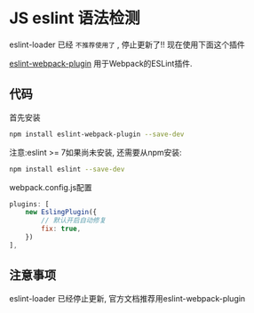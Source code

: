 # JS eslint 语法检测

eslint-loader 已经 `不推荐使用了` , 停止更新了!! 现在使用下面这个插件

[eslint-webpack-plugin](https://www.npmjs.com/package/eslint-webpack-plugin) 用于Webpack的ESLint插件.  

## 代码

首先安装

``` bash
npm install eslint-webpack-plugin --save-dev
```

注意:eslint >= 7如果尚未安装, 还需要从npm安装:

``` bash
npm install eslint --save-dev
```

webpack.config.js配置

``` js
plugins: [
    new EslingPlugin({
        // 默认开启自动修复
        fix: true,
    })
],
```

## 注意事项  

eslint-loader 已经停止更新, 官方文档推荐用eslint-webpack-plugin

